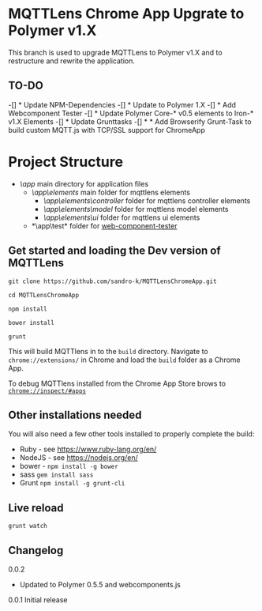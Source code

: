 # MQTTLens Chrome App Upgrate to Polymer v1.X

This branch is used to upgrade MQTTLens to Polymer v1.X and to restructure and rewrite the application.

## TO-DO

-[] * Update NPM-Dependencies
-[] * Update to Polymer 1.X
-[]     * Add Webcomponent Tester
-[]     * Update Polymer Core-* v0.5 elements to Iron-* v1.X Elements 
-[] * Update Grunttasks
-[] * * Add Browserify Grunt-Task to build custom MQTT.js with TCP/SSL support for ChromeApp

# Project Structure
* *\app* main directory for application files
    * *\app\elements* main folder for mqttlens elements  
        * *\app\elements\controller* folder for mqttlens controller elements
        * *\app\elements\model* folder for mqttlens model elements
        * *\app\elements\ui* folder for mqttlens ui elements
    * *\app\test\* folder for [web-component-tester](https://github.com/Polymer/web-component-tester)
 
 


## Get started and loading the Dev version of MQTTLens

`git clone https://github.com/sandro-k/MQTTLensChromeApp.git`

`cd MQTTLensChromeApp`

`npm install`

`bower install`

`grunt`


This will build MQTTlens in to the `build` directory. Navigate to `chrome://extensions/` in Chrome and load the `build`
folder as a Chrome App.

To debug MQTTlens installed from the Chrome App Store brows to  [`chrome://inspect/#apps`](chrome://inspect/#apps)

## Other installations needed

You will also need a few other tools installed to properly complete the build:

* Ruby - see https://www.ruby-lang.org/en/
* NodeJS - see https://nodejs.org/en/
* bower - `npm install -g bower`
* sass `gem install sass`
* Grunt `npm install -g grunt-cli`

## Live reload 

`grunt watch`

## Changelog

0.0.2
* Updated to Polymer 0.5.5 and webcomponents.js

0.0.1 Initial release

